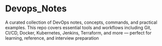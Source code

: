 # Devops_Notes
A curated collection of DevOps notes, concepts, commands, and practical examples. This repo covers essential tools and workflows including Git, CI/CD, Docker, Kubernetes, Jenkins, Terraform, and more — perfect for learning, reference, and interview preparation
